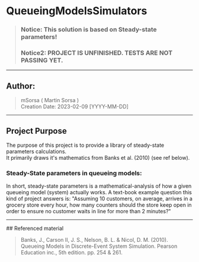 # QueueingModelsSimulators
>### Notice: This solution is based on Steady-state parameters!
>### Notice2: PROJECT IS UNFINISHED. TESTS ARE NOT PASSING YET.
<hr>

## Author:
>mSorsa ( Martin Sorsa ) <br>
>Creation Date: 2023-02-09 [YYYY-MM-DD]
<hr>

## Project Purpose
The purpose of this project is to provide a library of steady-state parameters calculations. <br>
It primarily draws it's mathematics from Banks et al. (2010) (see ref below). 

### Steady-State parameters in queueing models:
In short, steady-state parameters is a mathematical-analysis of how a given queueing model (system) actually works. 
A text-book example question this kind of project answers is: "Assuming 10 customers, on average, arrives in a grocery store every hour, how many counters should the store keep open in order to ensure no customer waits in line for more than 2 minutes?"

<hr>
## Referenced material

>Banks, J., Carson II, J. S., Nelson, B. L. & Nicol, D. M. (2010). Queueing Models in Discrete-Event System Simulation. Pearson Education inc., 5th edition. pp. 254 & 261.
